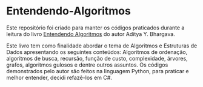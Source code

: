 # Entendendo-Algoritmos

Este repositório foi criado para manter os códigos praticados durante a leitura do livro [Entendendo Algoritmos](https://books.google.com.br/books/about/Entendendo_Algoritmos.html?id=t5RODwAAQBAJ&redir_esc=y) do autor Aditya Y. Bhargava.

Este livro tem como finalidade abordar o tema de Algoritmos e Estruturas de Dados apresentando os seguintes conteúdos: Algoritmos de ordenação, algoritmos de busca, recursão, função de custo, complexidade, árvores, grafos, algoritmos gulosos e dentre outros assuntos. Os códigos demonstrados pelo autor são feitos na linguagem Python, para praticar e melhor entender, decidi refazê-los em C#. 
